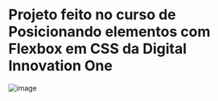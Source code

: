 # Projeto feito no curso de Posicionando elementos com Flexbox em CSS da Digital Innovation One

![image](https://user-images.githubusercontent.com/65796536/129705514-ac3f3c83-b957-4ab0-9ca5-c69e92115673.png)


